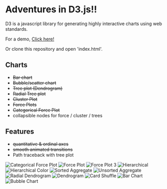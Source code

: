 Adventures in D3.js!!
==================

D3 is a javascript library for generating highly interactive charts using web standards. 

For a demo, [Click here!](https://kevin-qiu.github.io/)

Or clone this repository and open 'index.html'.

## Charts
* ~~Bar chart~~
* ~~Bubble/scatter chart~~
* ~~Tree plot (Dendrogram)~~
* ~~Radial Tree plot~~
* ~~Cluster Plot~~
* ~~Force Plots~~
* ~~Categorical Force Plot~~
* collapsible nodes for force / cluster / trees

## Features
* ~~quantitative & ordinal axes~~
* ~~smooth animated transitions~~
* Path traceback with tree plot

![Categorical Force Plot](https://s3.amazonaws.com/kevinqiu_net/images/force_plot_category.gif)
![Force Plot](https://s3.amazonaws.com/kevinqiu_net/images/force_plot.gif)
![Force Plot 3](https://github.com/gang-qiu/D3-graphs/assets/5148889/ee5def41-e911-49c1-bc8e-ab28ffc5e993)
![Hierarchical](https://s3.amazonaws.com/kevinqiu_net/images/hierarchical_cluster.png)
![Hierarchical Color](https://s3.amazonaws.com/kevinqiu_net/images/hierarchical_color.png)
![Sorted Aggregate](https://s3.amazonaws.com/kevinqiu_net/images/sorted_aggregate.png)
![Unsorted Aggregate](https://s3.amazonaws.com/kevinqiu_net/images/unsorted_aggregate.png)
![Radial Dendrogram](https://s3.amazonaws.com/kevinqiu_net/images/radial_tree.png)
![Dendrogram](https://s3.amazonaws.com/kevinqiu_net/images/tree_plot.png)
![Card Shuffle](http://i.gyazo.com/2321dcbf03a69012caa4b5eea2979f38.gif)
![Bar Chart](https://s3.amazonaws.com/kevinqiu_net/images/Bar_chart.png)
![Bubble Chart](https://s3.amazonaws.com/kevinqiu_net/images/bubble_chart.png)

